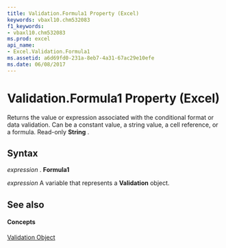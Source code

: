 ```yaml
---
title: Validation.Formula1 Property (Excel)
keywords: vbaxl10.chm532083
f1_keywords:
- vbaxl10.chm532083
ms.prod: excel
api_name:
- Excel.Validation.Formula1
ms.assetid: a6d69fd0-231a-8eb7-4a31-67ac29e10efe
ms.date: 06/08/2017
---
```



# Validation.Formula1 Property (Excel)

Returns the value or expression associated with the conditional format or data validation. Can be a constant value, a string value, a cell reference, or a formula. Read-only  **String** .


## Syntax

 _expression_ . **Formula1**

 _expression_ A variable that represents a **Validation** object.


## See also


#### Concepts


[Validation Object](Excel.Validation.md)

